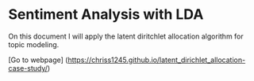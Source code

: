 # Sentiment Analysis with LDA
On this document I will apply the latent diritchlet allocation algorithm for topic modeling. 

[Go to webpage] (https://chriss1245.github.io/latent_dirichlet_allocation-case-study/)
